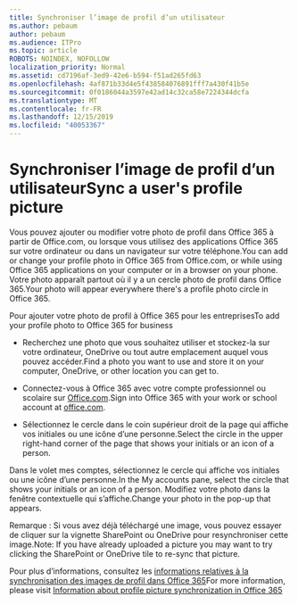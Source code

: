 ```yaml
---
title: Synchroniser l’image de profil d’un utilisateur
ms.author: pebaum
author: pebaum
ms.audience: ITPro
ms.topic: article
ROBOTS: NOINDEX, NOFOLLOW
localization_priority: Normal
ms.assetid: cd7196af-3ed9-42e6-b594-f51ad265fd63
ms.openlocfilehash: 4af871b33d4e5f438584076891fff7a430f41b5e
ms.sourcegitcommit: 0f0186044a3597e42ad14c32ca58e7224344dcfa
ms.translationtype: MT
ms.contentlocale: fr-FR
ms.lasthandoff: 12/15/2019
ms.locfileid: "40053367"
---
```

# <a name="sync-a-users-profile-picture"></a><span data-ttu-id="86782-102">Synchroniser l’image de profil d’un utilisateur</span><span class="sxs-lookup"><span data-stu-id="86782-102">Sync a user's profile picture</span></span>

<span data-ttu-id="86782-103">Vous pouvez ajouter ou modifier votre photo de profil dans Office 365 à partir de Office.com, ou lorsque vous utilisez des applications Office 365 sur votre ordinateur ou dans un navigateur sur votre téléphone.</span><span class="sxs-lookup"><span data-stu-id="86782-103">You can add or change your profile photo in Office 365 from Office.com, or while using Office 365 applications on your computer or in a browser on your phone.</span></span> <span data-ttu-id="86782-104">Votre photo apparaît partout où il y a un cercle photo de profil dans Office 365.</span><span class="sxs-lookup"><span data-stu-id="86782-104">Your photo will appear everywhere there's a profile photo circle in Office 365.</span></span>

<span data-ttu-id="86782-105">Pour ajouter votre photo de profil à Office 365 pour les entreprises</span><span class="sxs-lookup"><span data-stu-id="86782-105">To add your profile photo to Office 365 for business</span></span>

- <span data-ttu-id="86782-106">Recherchez une photo que vous souhaitez utiliser et stockez-la sur votre ordinateur, OneDrive ou tout autre emplacement auquel vous pouvez accéder.</span><span class="sxs-lookup"><span data-stu-id="86782-106">Find a photo you want to use and store it on your computer, OneDrive, or other location you can get to.</span></span>

- <span data-ttu-id="86782-107">Connectez-vous à Office 365 avec votre compte professionnel ou scolaire sur [Office.com](http://www.office.com).</span><span class="sxs-lookup"><span data-stu-id="86782-107">Sign into Office 365 with your work or school account at [office.com](http://www.office.com).</span></span>

- <span data-ttu-id="86782-108">Sélectionnez le cercle dans le coin supérieur droit de la page qui affiche vos initiales ou une icône d’une personne.</span><span class="sxs-lookup"><span data-stu-id="86782-108">Select the circle in the upper right-hand corner of the page that shows your initials or an icon of a person.</span></span>

<span data-ttu-id="86782-109">Dans le volet mes comptes, sélectionnez le cercle qui affiche vos initiales ou une icône d’une personne.</span><span class="sxs-lookup"><span data-stu-id="86782-109">In the My accounts pane, select the circle that shows your initials or an icon of a person.</span></span> <span data-ttu-id="86782-110">Modifiez votre photo dans la fenêtre contextuelle qui s’affiche.</span><span class="sxs-lookup"><span data-stu-id="86782-110">Change your photo in the pop-up that appears.</span></span>

<span data-ttu-id="86782-111">Remarque : Si vous avez déjà téléchargé une image, vous pouvez essayer de cliquer sur la vignette SharePoint ou OneDrive pour resynchroniser cette image.</span><span class="sxs-lookup"><span data-stu-id="86782-111">Note: If you have already uploaded a picture you may want to try clicking the SharePoint or OneDrive tile to re-sync that picture.</span></span>

<span data-ttu-id="86782-112">Pour plus d’informations, consultez les [informations relatives à la synchronisation des images de profil dans Office 365](https://support.office.com/article/information-about-profile-picture-synchronization-in-office-365-20594d76-d054-4af4-a660-401133e3d48a)</span><span class="sxs-lookup"><span data-stu-id="86782-112">For more information, please visit [Information about profile picture synchronization in Office 365](https://support.office.com/article/information-about-profile-picture-synchronization-in-office-365-20594d76-d054-4af4-a660-401133e3d48a)</span></span>

